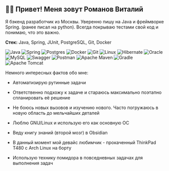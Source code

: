 ## 🙋‍♂️ Привет! Меня зовут Романов Виталий
Я бэкенд разработчик из Москвы. Уверенно пишу на Java и фреймворке Spring. (ранее писал на python). Всегда покрываю тестами свой код и понимаю, что это важно.

**Стек:** Java, Spring, JUnit, PostgreSQL, Git, Docker

![Java](https://img.shields.io/badge/java-%23ED8B00.svg?style=for-the-badge&logo=openjdk&logoColor=white)
![Spring](https://img.shields.io/badge/spring-%236DB33F.svg?style=for-the-badge&logo=spring&logoColor=white)
![Postgres](https://img.shields.io/badge/postgres-%23316192.svg?style=for-the-badge&logo=postgresql&logoColor=white)
![Docker](https://img.shields.io/badge/docker-%230db7ed.svg?style=for-the-badge&logo=docker&logoColor=white)
![Git](https://img.shields.io/badge/git-%23F05033.svg?style=for-the-badge&logo=git&logoColor=white)
![Linux](https://img.shields.io/badge/Linux-FCC624?style=for-the-badge&logo=linux&logoColor=black)
![Hibernate](https://img.shields.io/badge/Hibernate-59666C?style=for-the-badge&logo=Hibernate&logoColor=white)
![Oracle](https://img.shields.io/badge/Oracle-F80000?style=for-the-badge&logo=oracle&logoColor=white)
![MySQL](https://img.shields.io/badge/mysql-%2300f.svg?style=for-the-badge&logo=mysql&logoColor=white)
![Swagger](https://img.shields.io/badge/-Swagger-%23Clojure?style=for-the-badge&logo=swagger&logoColor=white)
![Postman](https://img.shields.io/badge/Postman-FF6C37?style=for-the-badge&logo=postman&logoColor=white)
![Apache Maven](https://img.shields.io/badge/Apache%20Maven-C71A36?style=for-the-badge&logo=Apache%20Maven&logoColor=white)
![Gradle](https://img.shields.io/badge/Gradle-02303A.svg?style=for-the-badge&logo=Gradle&logoColor=white)
![Apache Tomcat](https://img.shields.io/badge/apache%20tomcat-%23F8DC75.svg?style=for-the-badge&logo=apache-tomcat&logoColor=black)


Немного интересных фактов обо мне:
- Автоматизирую рутинные задачи

- Ответственно подхожу к задаче и стараюсь максимально поэтапно спланировать её решение

- Не боюсь новых вызовов и изучению нового. Часто погружаюсь в новую область до мельчайших деталей

- Люблю GNU/Linux и использую его как основную ОС
  
- Веду книгу знаний (второй мозг) в Obsidian
  
- В данный момент мой девайс любимчик - прокаченный ThinkPad T480 с Arch Linux на борту
  
- Использую технику помидора в повседневных задачах для выполнения задач
